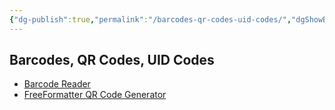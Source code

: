 ```yaml
---
{"dg-publish":true,"permalink":"/barcodes-qr-codes-uid-codes/","dgShowBacklinks":true,"dgShowLocalGraph":true}
---
```



## Barcodes, QR Codes, UID Codes
- [Barcode Reader](https://online-barcode-reader.inliteresearch.com/)
- [FreeFormatter QR Code Generator](https://www.freeformatter.com/qr-code-generator.html)
